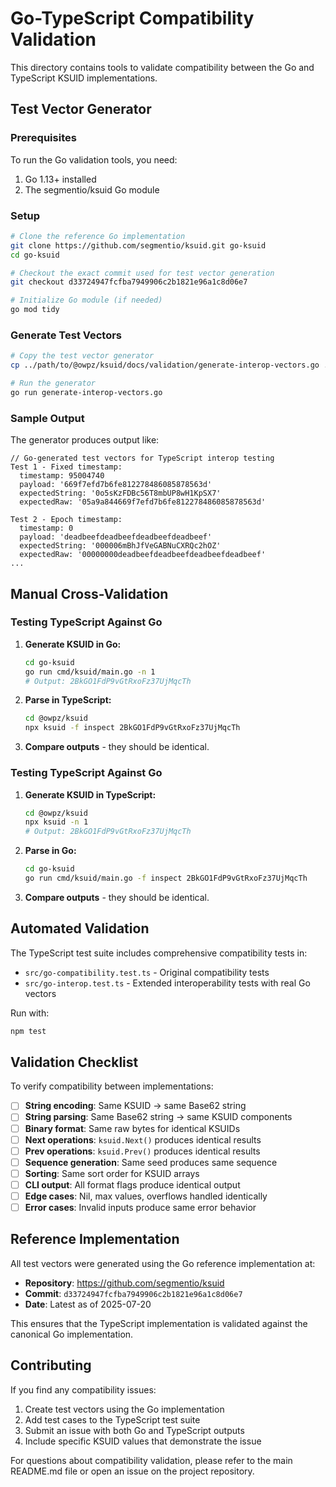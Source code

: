 # Go-TypeScript Compatibility Validation

This directory contains tools to validate compatibility between the Go and TypeScript KSUID
implementations.

## Test Vector Generator

### Prerequisites

To run the Go validation tools, you need:

1. Go 1.13+ installed
2. The segmentio/ksuid Go module

### Setup

```bash
# Clone the reference Go implementation
git clone https://github.com/segmentio/ksuid.git go-ksuid
cd go-ksuid

# Checkout the exact commit used for test vector generation
git checkout d33724947fcfba7949906c2b1821e96a1c8d06e7

# Initialize Go module (if needed)
go mod tidy
```

### Generate Test Vectors

```bash
# Copy the test vector generator
cp ../path/to/@owpz/ksuid/docs/validation/generate-interop-vectors.go .

# Run the generator
go run generate-interop-vectors.go
```

### Sample Output

The generator produces output like:

```
// Go-generated test vectors for TypeScript interop testing
Test 1 - Fixed timestamp:
  timestamp: 95004740
  payload: '669f7efd7b6fe812278486085878563d'
  expectedString: '0o5sKzFDBc56T8mbUP8wH1KpSX7'
  expectedRaw: '05a9a844669f7efd7b6fe812278486085878563d'

Test 2 - Epoch timestamp:
  timestamp: 0
  payload: 'deadbeefdeadbeefdeadbeefdeadbeef'
  expectedString: '000006mBhJfVeGABNuCXRQc2hOZ'
  expectedRaw: '00000000deadbeefdeadbeefdeadbeefdeadbeef'
...
```

## Manual Cross-Validation

### Testing TypeScript Against Go

1. **Generate KSUID in Go:**

   ```bash
   cd go-ksuid
   go run cmd/ksuid/main.go -n 1
   # Output: 2BkGO1FdP9vGtRxoFz37UjMqcTh
   ```

2. **Parse in TypeScript:**

   ```bash
   cd @owpz/ksuid
   npx ksuid -f inspect 2BkGO1FdP9vGtRxoFz37UjMqcTh
   ```

3. **Compare outputs** - they should be identical.

### Testing TypeScript Against Go

1. **Generate KSUID in TypeScript:**

   ```bash
   cd @owpz/ksuid
   npx ksuid -n 1
   # Output: 2BkGO1FdP9vGtRxoFz37UjMqcTh
   ```

2. **Parse in Go:**

   ```bash
   cd go-ksuid
   go run cmd/ksuid/main.go -f inspect 2BkGO1FdP9vGtRxoFz37UjMqcTh
   ```

3. **Compare outputs** - they should be identical.

## Automated Validation

The TypeScript test suite includes comprehensive compatibility tests in:

- `src/go-compatibility.test.ts` - Original compatibility tests
- `src/go-interop.test.ts` - Extended interoperability tests with real Go vectors

Run with:

```bash
npm test
```

## Validation Checklist

To verify compatibility between implementations:

- [ ] **String encoding**: Same KSUID → same Base62 string
- [ ] **String parsing**: Same Base62 string → same KSUID components
- [ ] **Binary format**: Same raw bytes for identical KSUIDs
- [ ] **Next operations**: `ksuid.Next()` produces identical results
- [ ] **Prev operations**: `ksuid.Prev()` produces identical results
- [ ] **Sequence generation**: Same seed produces same sequence
- [ ] **Sorting**: Same sort order for KSUID arrays
- [ ] **CLI output**: All format flags produce identical output
- [ ] **Edge cases**: Nil, max values, overflows handled identically
- [ ] **Error cases**: Invalid inputs produce same error behavior

## Reference Implementation

All test vectors were generated using the Go reference implementation at:

- **Repository**: https://github.com/segmentio/ksuid
- **Commit**: `d33724947fcfba7949906c2b1821e96a1c8d06e7`
- **Date**: Latest as of 2025-07-20

This ensures that the TypeScript implementation is validated against the canonical Go
implementation.

## Contributing

If you find any compatibility issues:

1. Create test vectors using the Go implementation
2. Add test cases to the TypeScript test suite
3. Submit an issue with both Go and TypeScript outputs
4. Include specific KSUID values that demonstrate the issue

For questions about compatibility validation, please refer to the main README.md file or open an
issue on the project repository.
